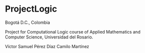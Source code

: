 # ProjectLogic

Bogotá D.C., Colombia

Project for Computational Logic course of Applied Mathematics and Computer Science, Universidad del Rosario.

Víctor Samuel Pérez Díaz
Camilo Martínez
